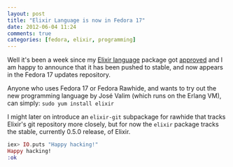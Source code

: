 ```yaml
---
layout: post
title: "Elixir Language is now in Fedora 17"
date: 2012-06-04 11:24
comments: true
categories: [fedora, elixir, programming]
---
```


Well it's been a week since my 
[Elixir language](http://elixir-lang.org/) package got
[approved](https://bugzilla.redhat.com/show_bug.cgi?id=825418#c4) and I am
happy to announce that it has been pushed to stable, and now appears in the
Fedora 17 updates repository.

Anyone who uses Fedora 17 or Fedora Rawhide, and wants to try out the new
programming language by José Valim (which runs on the Erlang VM), can simply:
`sudo yum install elixir`

I might later on introduce an `elixir-git` subpackage for rawhide that tracks
Elixir's git repository more closely, but for now the `elixir` package tracks
the stable, currently 0.5.0 release, of Elixir.

```elixir
iex> IO.puts "Happy hacking!"
Happy hacking!
:ok
```
